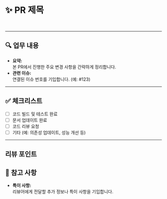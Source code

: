 # ✨ PR 제목 
<br/>

---

## 🔍 업무 내용
- **요약:**  
  본 PR에서 진행한 주요 변경 사항을 간략하게 정리합니다. 
- **관련 이슈:**  
  연결된 이슈 번호를 기입합니다. (예: #123)

---


## ✅ 체크리스트
- [ ] 코드 빌드 및 테스트 완료
- [ ] 문서 업데이트 완료
- [ ] 코드 리뷰 요청
- [ ] 기타 (예: 의존성 업데이트, 성능 개선 등)

---

## 리뷰 포인트


## 📢 참고 사항
- **특이 사항:**  
  리뷰어에게 전달할 추가 정보나 특이 사항을 기입합니다.


